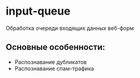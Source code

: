 # input-queue
Обработка очереди входящих данных веб-форм

## Основные особенности:
* Распознавание дубликатов
* Распознавание спам-трафика
